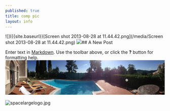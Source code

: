 ```yaml
---
published: true
title: comp pic
layout: info
---
```


![]({{site.baseurl}}[Screen shot 2013-08-28 at 11.44.42.png](/media/Screen shot 2013-08-28 at 11.44.42.png)
![](/media/spacecomp.jpg)## A New Post

Enter text in [Markdown](http://daringfireball.net/projects/markdown/). Use the toolbar above, or click the **?** button for formatting help.
![941762_10151563606409620_657210009_n.jpg](/media/941762_10151563606409620_657210009_n.jpg)

![spacelargelogo.jpg]({{site.baseurl}}/media/spacelargelogo.jpg)